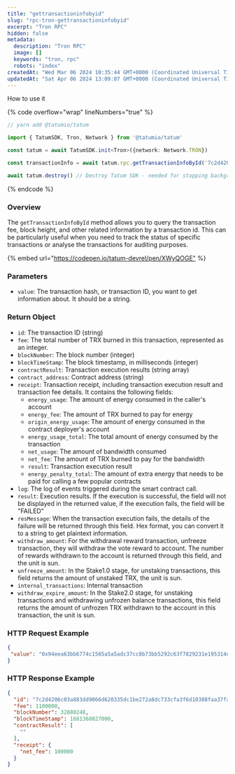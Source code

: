 ```yaml
---
title: "gettransactioninfobyid"
slug: "rpc-tron-gettransactioninfobyid"
excerpt: "Tron RPC"
hidden: false
metadata: 
  description: "Tron RPC"
  image: []
  keywords: "tron, rpc"
  robots: "index"
createdAt: "Wed Mar 06 2024 10:35:44 GMT+0000 (Coordinated Universal Time)"
updatedAt: "Sat Apr 06 2024 13:09:07 GMT+0000 (Coordinated Universal Time)"
---
```




How to use it

{% code overflow="wrap" lineNumbers="true" %}

```typescript
// yarn add @tatumio/tatum

import { TatumSDK, Tron, Network } from '@tatumio/tatum'

const tatum = await TatumSDK.init<Tron>({network: Network.TRON})

const transactionInfo = await tatum.rpc.getTransactionInfoById('7c2d4206c03a883dd9066d920335dc1be272a8dc733cfa3f6d10308faa37facc')

await tatum.destroy() // Destroy Tatum SDK - needed for stopping background jobs
```

{% endcode %}

### Overview

The `getTransactionInfoById` method allows you to query the transaction fee, block height, and other related information by a transaction id. This can be particularly useful when you need to track the status of specific transactions or analyse the transactions for auditing purposes.

{% embed url="<https://codepen.io/tatum-devrel/pen/XWyQOGE"> %}

### Parameters

- `value`: The transaction hash, or transaction ID, you want to get information about. It should be a string.

### Return Object

- `id`: The transaction ID (string)
- `fee`: The total number of TRX burned in this transaction, represented as an integer.
- `blockNumber`: The block number (integer)
- `blockTimeStamp`: The block timestamp, in milliseconds (integer)
- `contractResult`: Transaction execution results (string array)
- `contract_address`: Contract address (string)
- `receipt`: Transaction receipt, including transaction execution result and transaction fee details. It contains the following fields:
  - `energy_usage`: The amount of energy consumed in the caller's account
  - `energy_fee`: The amount of TRX burned to pay for energy
  - `origin_energy_usage`: The amount of energy consumed in the contract deployer's account
  - `energy_usage_total`: The total amount of energy consumed by the transaction
  - `net_usage`: The amount of bandwidth consumed
  - `net_fee`: The amount of TRX burned to pay for the bandwidth
  - `result`: Transaction execution result
  - `energy_penalty_total`: The amount of extra energy that needs to be paid for calling a few popular contracts
- `log`: The log of events triggered during the smart contract call.
- `result`: Execution results. If the execution is successful, the field will not be displayed in the returned value, if the execution fails, the field will be "FAILED"
- `resMessage`: When the transaction execution fails, the details of the failure will be returned through this field. Hex format, you can convert it to a string to get plaintext information.
- `withdraw_amount`: For the withdrawal reward transaction, unfreeze transaction, they will withdraw the vote reward to account. The number of rewards withdrawn to the account is returned through this field, and the unit is sun.
- `unfreeze_amount`: In the Stake1.0 stage, for unstaking transactions, this field returns the amount of unstaked TRX, the unit is sun.
- `internal_transactions`: Internal transaction
- `withdraw_expire_amount`: In the Stake2.0 stage, for unstaking transactions and withdrawing unfrozen balance transactions, this field returns the amount of unfrozen TRX withdrawn to the account in this transaction, the unit is sun.

### HTTP Request Example

```json
{
 "value": "0x94eea63bb6774c1565a5a5adc37cc8b73bb5292c63f7829231e195314d338b98",
}
```

### HTTP Response Example

```json
{
  "id": "7c2d4206c03a883dd9066d620335dc1be272a8dc733cfa3f6d10308faa37facc",
  "fee": 1100000,
  "blockNumber": 32880248,
  "blockTimeStamp": 1681368027000,
  "contractResult": [
    ""
  ],
  "receipt": {
    "net_fee": 100000
  }
}
```
